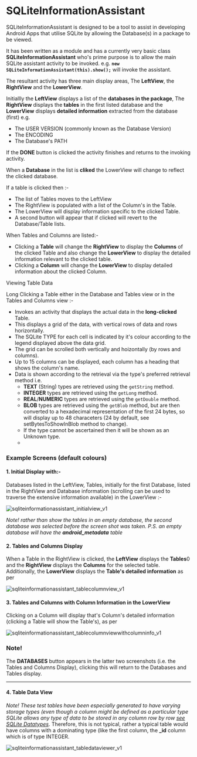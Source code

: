 # SQLiteInformationAssistant

SQLiteInformationAssistant is designed to be a tool to assist in developing Android Apps that utilise SQLite by allowing the Database(s)
in a package to be viewed.

It has been written as a module and has a currently very basic class **SQLiteInformationAssistant** who's prime purpose is to allow the main SQLite assistant activity to be invoked.
 e.g. **`new SQLiteInformationAssistant(this).show();`** will invoke the assistant.
 
The resultant activity has three main display areas, The **LeftView**, the **RightView** and the **LowerView**.

Initiallly the **LeftView** displays a list of the **databases in the package**, The **RightView** displays the **tables** in the first listed database and
the **LowerView** displays **detailed information** extracted from the database (first) e.g. 

- The USER VERSION (commonly known as the Database Version)
- The ENCODING
- The Database's PATH

If the **DONE** button is clicked the activity finishes and returns to the invoking activity.

When a **Database** in the list is **cliked** the LowerView will change to reflect the clicked database.

If a table is clicked then :-

- The list of Tables moves to the LeftView
- The RightView is populated with a list of the Column's in the Table.
- The LowerView will display information specific to the clicked Table.
- A second button will appear that if clicked will revert to the Database/Table lists.

When Tables and Columns are listed:-

- Clicking a **Table** will change the **RightView** to display the **Columns** of the clicked Table and also change the **LowerView** to display the detailed information relevant to the clicked table.
- Clicking a **Column** will change the **LowerView** to display detailed information about the clicked Column.

Viewing Table Data

Long Clicking a Table either in the Database and Tables view or in the Tables and Columns view :-

- Invokes an activity that displays the actual data in the **long-clicked** Table.
- This displays a grid of the data, with vertical rows of data and rows horizontally.
- The SQLite TYPE for each cell is indicated by it's colour according to the legend displayed above the data grid.
- The grid can be scrolled both vertically and hoizontally (by rows and columns).
- Up to 15 columns can be displayed, each column has a heading that shows the column's name.
- Data is shown according to the retrieval via the type's preferred retrieval method i.e.
  - **TEXT** (String) types are retrieved using the `getString` method.
  - **INTEGER** types are retrieved using the `getLong` method.
  - **REAL**/**NUMERIC** types are retrieved using the `getDouble` method.
  - **BLOB** types are retrieved using the `getBlob` method, but are then converted to a hexadecimal representation of the first 24 bytes, so will display up to 48 characeters (24 by default, see setBytesToShowInBlob method to change).
  - If the type cannot be ascertained then it will be shown as an Unknown type.
  -


### Example Screens (default colours)

#### 1. Initial Display with:-

Databases listed in the LeftView, Tables, initially for the first Database, listed in the RightView and Database information (scrolling can be used to traverse the extensive information available) in the LowerView :- 

![sqliteinformationassistant_initialview_v1](https://user-images.githubusercontent.com/19511980/32215329-ce02b656-be75-11e7-8101-855c3b2302a7.JPG)

*Note! rather than show the tables in an empty database, the second database was selected before the screen shot was taken. P.S. an empty database will have the **android_metadata** table*

#### 2. Tables and Columns Display

When a Table in the RightView is clicked, the **LeftView** displays the **Tables**0 and the **RightView** displays the **Columns** for the selected table. Additionally, the **LowerView** displays the **Table's detailed information** as per

![sqliteinformationassistant_tablecolumnview_v1](https://user-images.githubusercontent.com/19511980/32215330-ce39835c-be75-11e7-8296-d4882710af31.JPG)

#### 3. Tables and Columns with Column Information in the LowerView

Clicking on a Column will display that's Column's detailed information (clicking a Table will show the Table's), as per

![sqliteinformationassistant_tablecolumnviewwithcolumninfo_v1](https://user-images.githubusercontent.com/19511980/32215328-cdcc0d0e-be75-11e7-8212-c9af50b360bd.JPG)

### Note!

The **DATABASES** button appears in the latter two screenshots (i.e. the Tables and Columns Display), clicking this will return to the Databases and Tables display.

----
#### 4. Table Data View

*Note! These test tables have been especially generated to have varying storage types (even though a column might be defined as a particular type SQLite allows any type of data to be stored in any column row by row [see SQLite Datatypes](https://sqlite.org/datatype3.html)*. Therefore, this is not typical, rather a typical table would have columns with a dominating type (like the first column, the **_id** column which is of type INTEGER.

![sqliteinformationassistant_tabledataviewer_v1](https://user-images.githubusercontent.com/19511980/32215600-83d32a1a-be76-11e7-96d5-0a775492efcd.JPG)



